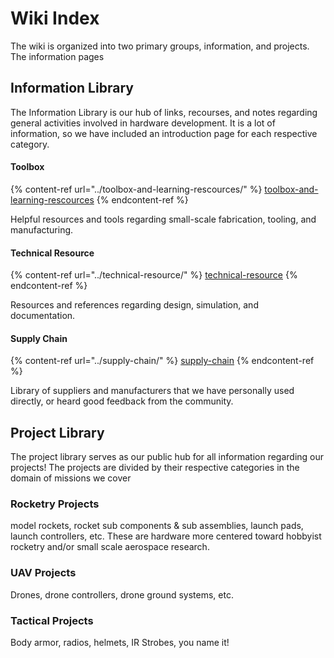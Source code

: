 # Wiki Index

The wiki is organized into two primary groups, information, and projects. The information pages&#x20;



## Information Library

The Information Library is our hub of links, recourses, and notes regarding general activities involved in hardware development. It is a lot of information, so we have included an introduction page for each respective category.&#x20;

#### Toolbox

{% content-ref url="../toolbox-and-learning-rescources/" %}
[toolbox-and-learning-rescources](../toolbox-and-learning-rescources/)
{% endcontent-ref %}

Helpful resources and tools regarding small-scale fabrication, tooling, and manufacturing.

#### Technical Resource

{% content-ref url="../technical-resource/" %}
[technical-resource](../technical-resource/)
{% endcontent-ref %}

Resources and references regarding design, simulation, and documentation.

#### Supply Chain

{% content-ref url="../supply-chain/" %}
[supply-chain](../supply-chain/)
{% endcontent-ref %}

Library of suppliers and manufacturers that we have personally used directly, or heard good feedback from the community.

## Project Library

The project library serves as our public hub for all information regarding our projects! The projects are divided by their respective categories in the domain of missions we cover

### Rocketry Projects

model rockets, rocket sub components & sub assemblies, launch pads, launch controllers, etc. These are hardware more centered toward hobbyist rocketry and/or small scale aerospace research.

### UAV Projects

Drones, drone controllers, drone ground systems, etc.&#x20;

### Tactical Projects

Body armor, radios, helmets, IR Strobes, you name it!
